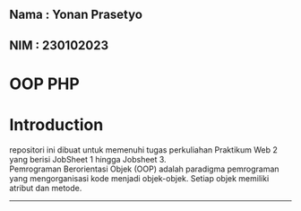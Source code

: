 ## Nama : Yonan Prasetyo
## NIM : 230102023

# OOP PHP
# Introduction
repositori ini dibuat untuk memenuhi tugas perkuliahan Praktikum Web 2 yang berisi JobSheet 1 hingga Jobsheet 3. <br>
Pemrograman Berorientasi Objek (OOP) adalah paradigma pemrograman yang mengorganisasi kode menjadi objek-objek. 
Setiap objek memiliki atribut dan metode.
<hr>